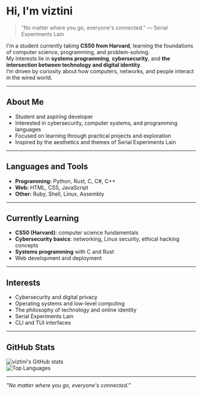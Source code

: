 # Hi, I'm viztini

> "No matter where you go, everyone's connected." — Serial Experiments Lain

I'm a student currently taking **CS50 from Harvard**, learning the foundations of computer science, programming, and problem-solving.  
My interests lie in **systems programming**, **cybersecurity**, and **the intersection between technology and digital identity**.  
I’m driven by curiosity about how computers, networks, and people interact in the wired world.

---

## About Me
- Student and aspiring developer  
- Interested in cybersecurity, computer systems, and programming languages  
- Focused on learning through practical projects and exploration  
- Inspired by the aesthetics and themes of Serial Experiments Lain  

---

## Languages and Tools
- **Programming:** Python, Rust, C, C#, C++  
- **Web:** HTML, CSS, JavaScript  
- **Other:** Ruby, Shell, Linux, Assembly  

---

## Currently Learning
- **CS50 (Harvard)**: computer science fundamentals  
- **Cybersecurity basics**: networking, Linux security, ethical hacking concepts  
- **Systems programming** with C and Rust  
- Web development and deployment  

---

## Interests
- Cybersecurity and digital privacy  
- Operating systems and low-level computing  
- The philosophy of technology and online identity  
- Serial Experiments Lain
- CLI and TUI interfaces

---

## GitHub Stats
![viztini's GitHub stats](https://github-readme-stats.vercel.app/api?username=viztini&show_icons=true&theme=graywhite)  
![Top Languages](https://github-readme-stats.vercel.app/api/top-langs/?username=viztini&layout=compact&theme=graywhite)

---

_"No matter where you go, everyone's connected."_
